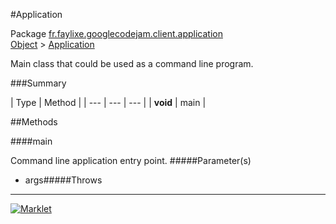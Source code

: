 #Application

Package [fr.faylixe.googlecodejam.client.application](README.md)<br>
[Object](../../../../java/langObject.md) > [Application](Application.md)

<p>Main class that could be used as a command line program.</p>

###Summary


| Type | Method |
| --- | --- | --- |
| **void** | main |

##Methods

####main


Command line application entry point.
#####Parameter(s)


* args#####Throws


---
[![Marklet](https://img.shields.io/badge/Generated%20by-Marklet-green.svg)](https://github.com/Faylixe/marklet)
